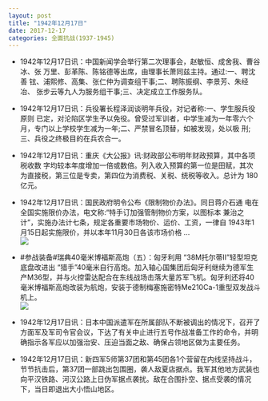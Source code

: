 ```yaml
---
layout: post
title: "1942年12月17日"
date: 2017-12-17
categories: 全面抗战(1937-1945)
---
```


<meta name="referrer" content="no-referrer" />

- 1942年12月17日讯：中国新闻学会举行第二次理事会，赵敏恒、成舍我、曹谷冰、张 万里、彭革陈、陈铭德等出席，由理事长萧同兹主持。通过:一、聘沈善 铉、浦熙修、高集、张仁仲为调查组干事;二、聘陈振纲、李景芳、朱经冶、 张步云等九人为服务组干事;三、决定成立工作服务队。 

- 1942年12月17日讯：兵役署长程泽润谈明年兵役，对记者称:一、学生服兵役原则 已定，对沦陷区学生予以免役。曾受过军训者，中学生减为一年零六个 月，专门以上学校学生减为一年;二、严禁冒名顶替，如被发现，处以极 刑;三、兵役之终极目的在兵农合一。 

- 1942年12月17日讯：重庆《大公报》讯:财政部公布明年财政预算，其中各项税收数 字均较本年度增加一倍或数倍。列入收入预算的第一位是田赋，其次 为直接税，第三位是专卖，第四位为消费税、关税、统税等收入。总计为 180亿元。 

- 1942年12月17日讯：国民政府明令公布《限制物价办法》。同日蒋介石通 电在全国实施限价办法，电文称:“特手订加强管制物价方案，以图标本 兼治之计”，实施办法计七条，规定各重要市场物价、运价、工资，一律自 1943年1月15日起实施限价，并以本年11月30日各该市场价格 ... <br/><img src="https://wx2.sinaimg.cn/large/aca367d8ly1fmjl0utk4dj20c80903yk.jpg" />

- #参战装备#瑞典40毫米博福斯高炮（五）：匈牙利用 “38M托尔蒂II”轻型坦克底盘改进出 “猎手”40毫米自行高炮。加入轴心国集团后匈牙利继续为德军生产M36型，并与火控雷达配合在东线战场击落大量苏军飞机。匈牙利还将40毫米博福斯高炮改装为航炮，安装于德制梅塞施密特Me210Ca-1重型双发战斗机上。 <br/><img src="https://wx4.sinaimg.cn/large/aca367d8ly1fmjja5mqmcj209q0rp78g.jpg" />

- 1942年12月17日讯：日本中国派遣军在所属部队不断被调出的情况下，召开了方面军及军司令官会议，下达了有关中止进行五号作战准备工作的命令，并明确指示各军应以加强治安、压迫当面之敌、确保占领地区做为主要任务。 

- 1942年12月17日讯：新四军5师第37团和第45团各1个营留在内线坚持战斗，节节抗击后，第37团一部跳出包围圈，袭人敌夏店据点。我军其他地方武装也向平汉铁路、河汉公路上日伪军据点袭扰。敌在合围扑空、据点受袭的情况下，当日即退出大小悟山地区。 


